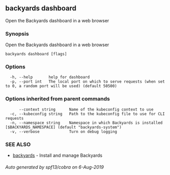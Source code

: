 ## backyards dashboard

Open the Backyards dashboard in a web browser

### Synopsis

Open the Backyards dashboard in a web browser

```
backyards dashboard [flags]
```

### Options

```
  -h, --help       help for dashboard
  -p, --port int   The local port on which to serve requests (when set to 0, a random port will be used) (default 50500)
```

### Options inherited from parent commands

```
      --context string      Name of the kubeconfig context to use
  -c, --kubeconfig string   Path to the kubeconfig file to use for CLI requests
  -n, --namespace string    Namespace in which Backyards is installed [$BACKYARDS_NAMESPACE] (default "backyards-system")
  -v, --verbose             Turn on debug logging
```

### SEE ALSO

* [backyards](backyards.md)	 - Install and manage Backyards

###### Auto generated by spf13/cobra on 6-Aug-2019
